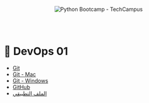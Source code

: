    
<p align="center">
    <img width="auto" height="auto" src="https://techcampus.com/images/python_bootcamp.jpg" alt="Python Bootcamp - TechCampus" /> 
  
</p>

</br></br>
  # 🐍 DevOps 01
  



* [Git](https://git-scm.com/) 
* [Git - Mac](http://git-scm.com/download/mac) 
* [Git - Windows](https://gitforwindows.org/) 
* [GitHub](http://www.github.com/) 
* [الملف التطبيقي](https://techcampus.com/bootcamp_files/html_demo.zip) 

</br></br>

